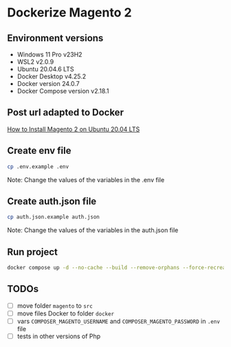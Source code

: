 # Dockerize Magento 2

## Environment versions

- Windows 11 Pro v23H2
- WSL2 v2.0.9
- Ubuntu 20.04.6 LTS
- Docker Desktop v4.25.2
- Docker version 24.0.7
- Docker Compose version v2.18.1

## Post url adapted to Docker

[How to Install Magento 2 on Ubuntu 20.04 LTS](https://allthings.how/how-to-install-magento-2-on-ubuntu-20-04-lts/)

## Create env file

```bash
cp .env.example .env
```

Note: Change the values of the variables in the .env file

## Create auth.json file

```bash
cp auth.json.example auth.json
```

Note: Change the values of the variables in the auth.json file

## Run project

```bash
docker compose up -d --no-cache --build --remove-orphans --force-recreate
```

## TODOs

- [ ] move folder `magento` to `src`
- [ ] move files Docker to folder `docker`
- [ ] vars `COMPOSER_MAGENTO_USERNAME` and `COMPOSER_MAGENTO_PASSWORD` in `.env` file
- [ ] tests in other versions of Php
